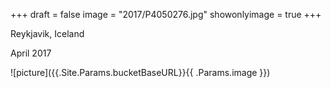 +++
draft = false
image = "2017/P4050276.jpg"
showonlyimage = true
+++

Reykjavik, Iceland

April 2017
<!--more-->
![picture]({{.Site.Params.bucketBaseURL}}{{ .Params.image }})
